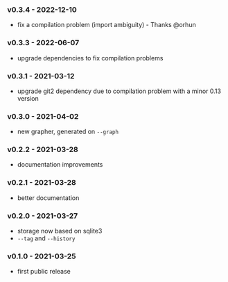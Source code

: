 <a name="v0.3.4"></a>
### v0.3.4 - 2022-12-10
- fix a compilation problem (import ambiguity) - Thanks @orhun

<a name="v0.3.3"></a>
### v0.3.3 - 2022-06-07
- upgrade dependencies to fix compilation problems

<a name="v0.3.1"></a>
### v0.3.1 - 2021-03-12
- upgrade git2 dependency due to compilation problem with a minor 0.13 version

<a name="v0.3.0"></a>
### v0.3.0 - 2021-04-02
- new grapher, generated on `--graph`

<a name="v0.2.2"></a>
### v0.2.2 - 2021-03-28
- documentation improvements

<a name="v0.2.1"></a>
### v0.2.1 - 2021-03-28
- better documentation

<a name="v0.2.0"></a>
### v0.2.0 - 2021-03-27
- storage now based on sqlite3
- `--tag` and `--history`

<a name="v0.1.0"></a>
### v0.1.0 - 2021-03-25
- first public release

